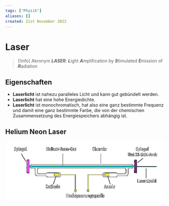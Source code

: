 ```yaml
---
tags: ["Physik"]
aliases: []
created: 21st November 2022
---
```


# Laser

> [!info] Akronym ***LASER***: ***L***ight ***A***mplification by ***S***timulated ***E***mission of ***R***adiation

## Eigenschaften

- **Laserlicht** ist nahezu paralleles Licht und kann gut gebündelt werden.
- **Laserlicht** hat eine hohe Energiedichte.
- **Laserlicht** ist monochromatisch, hat also eine ganz bestimmte Frequenz und damit eine ganz bestimmte Farbe, die von der chemischen Zusammensetzung des Energiespeichers abhängig ist.

## Helium Neon Laser

![NeHe-Laser](assets/NeHe-Laser.png)